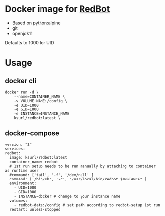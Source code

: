# Docker image for [RedBot](https://github.com/Cog-Creators/Red-DiscordBot)

* Based on python:alpine
* git
* openjdk11

Defaults to 1000 for UID

# Usage

## docker cli

    docker run -d \
        --name=CONTAINER_NAME \
        -v VOLUME_NAME:/config \
        -e UID=1000
        -e GID=1000
        -e INSTANCE=INSTANCE_NAME
        ksurl/redbot:latest \

## docker-compose 

    version: "2"
    services:
    redbot:
      image: ksurl/redbot:latest
      container_name: redbot
      # 1st run setup needs to be run manually by attaching to container as runtime user
      #command: ['tail', '-f', '/dev/null' ]
      command: ['/bin/sh', '-c', "/usr/local/bin/redbot $INSTANCE" ]
      environment:
        - UID=1000
        - GID=1000
        - INSTANCE=docker # change to your instance name
      volumes:
        - redbot-data:/config # set path according to redbot-setup 1st run
      restart: unless-stopped
